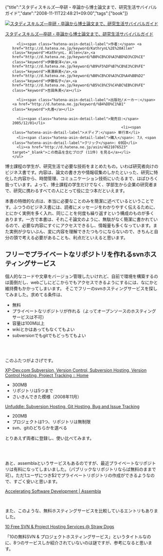 {"title":"スタディスキルズ―卒研・卒論から博士論文まで、研究生活サバイバルガイド","date":"2008-11-11T22:48:21+09:00","tags":["book"]}

<!-- DATE: 2008-11-11T13:48:21+00:00 -->
<!-- OLDURL: http://d.hatena.ne.jp/cou929_la/20081111/ -->


<div class="section">
<div class="amazlet-box">
  <a href="http://www.amazon.co.jp/exec/obidos/ASIN/4621076523/pleasesleep-22/ref=nosim/"><img src="https://images-fe.ssl-images-amazon.com/images/I/51WFTvu3fiL._SL160_.jpg" class="hatena-asin-detail-image" alt="スタディスキルズ―卒研・卒論から博士論文まで、研究生活サバイバルガイド" title="スタディスキルズ―卒研・卒論から博士論文まで、研究生活サバイバルガイド"></a>
  <div class="hatena-asin-detail-info">
    <p class="hatena-asin-detail-title"><a href="http://www.amazon.co.jp/exec/obidos/ASIN/4621076523/pleasesleep-22/ref=nosim/">スタディスキルズ―卒研・卒論から博士論文まで、研究生活サバイバルガイド</a></p>
    <ul>
      
      <li><span class="hatena-asin-detail-label">作者:</span> <a href="http://d.hatena.ne.jp/keyword/KathrynL%2E%20Allen" class="keyword">KathrynL. Allen</a>,<a href="http://d.hatena.ne.jp/keyword/%B0%CB%C6%A3%BD%D3%CD%CE" class="keyword">伊藤俊洋</a>,<a href="http://d.hatena.ne.jp/keyword/%B9%F5%DF%B7%CB%E3%C8%FE" class="keyword">黒澤麻美</a>,<a href="http://d.hatena.ne.jp/keyword/%B0%CB%C6%A3%CD%A4%BB%D2" class="keyword">伊藤佑子</a>,<a href="http://d.hatena.ne.jp/keyword/%B5%C8%C5%C4%BC%EB%C8%FE" class="keyword">吉田朱美</a></li>
      
      <li><span class="hatena-asin-detail-label">出版社/メーカー:</span> <a href="http://d.hatena.ne.jp/keyword/%B4%DD%C1%B1" class="keyword">丸善</a></li>
      
      <li><span class="hatena-asin-detail-label">発売日:</span> 2005/12/01</li>
                                                      <li><span class="hatena-asin-detail-label">メディア:</span> 単行本</li>
      <li><span class="hatena-asin-detail-label">購入</span>: 7人 <span class="hatena-asin-detail-label">クリック</span>: 69回</li>
      <li><a href="http://d.hatena.ne.jp/asin/4621076523" target="_blank">この商品を含むブログ (11件) を見る</a></li>
    </ul>
  </div>
  <div class="hatena-asin-detail-foot"></div>
</div>

<p>博士課程の学生が、研究生活で必要な技術をまとめたもの。いわば研究者向けのビジネス書です。内容は、論文の書き方や情報収集のしかたといった、研究に特化した内容から、時間管理、コミュニケーション技術にいたるまで、はばひろく扱っています。よって、博士課程の学生だけでなく、学部生から企業の研究者まで、研究に携わるすべての人にとって役に立つ本だといえます。</p>
<p>本書の特徴的な点は、本当に必要なことのみを簡潔に述べているということです。ふつうのビジネス書には、読者にメッセージをわかりやすく伝えるために、とにかく実例を多く入れ、同じことを何度も繰り返すという構成のものが多くあります。一方で本書は、それこそ論文のように、無駄がなく簡潔に書かれているので、必要な内容にすぐにアクセスできるし、情報量も多くなっています。また実例が少ないぶん、変に内容を理解できたつもりにならないので、きちんと自分の頭で考える必要があることも、利点だといえると思います。</p>
</div>





<h2>フリーでプライベートなリポジトリを作れるsvnホスティングサービス</h2>
<div class="section">
<p>個人的なコードや文章をバージョン管理したいけれど、自前で環境を構築するのは面倒だし、webごしにどこからでもアクセスできるようにするには、なにかと維持費もかかってしまいます。 そこでフリーのsvnホスティングサービスを探してみました。求めてる条件は、</p>

<ul>
<li> 無料</li>
<li> プライベートなリポジトリが作れる（よってオープンソースのホスティングサービスは不可）</li>
<li> 容量は100M以上</li>
<li> wikiとかはあってもなくてもよい</li>
<li> subversionでもgitでもどっちてもよい</li>
</ul>
<br>

<br>

<p>このふたつがよさげです。</p>
<p><a href="http://xp-dev.com/app/" target="_blank">XP-Dev.com Subversion, Version Control, Subversion Hosting, Version Control Hosting, Project Tracking :: Home</a></p>

<ul>
<li> 300MB</li>
<li> リポジトリは5つまで</li>
<li> さいきんできた模様（2008年11月）</li>
</ul>
<p><a href="http://unfuddle.com/" target="_blank">Unfuddle: Subversion Hosting, Git Hosting, Bug and Issue Tracking</a></p>

<ul>
<li> 200MB</li>
<li> プロジェクトは1つ、リポジトリは無制限</li>
<li> svn、gitのどちらかを選べる</li>
</ul>
<p>とりあえず両者に登録し、使い比べてみます。</p>
<br>

<br>

<p>あと、assemblaというサービスもあるのですが、最近プライベートなリポジトリは有料になってしまいました。（パブリックなリポジトリならば無料のままで可）。ただ1ユーザにつき$2でプライベートリポジトリの作成ができるようなので、すごく安いと思います。</p>
<p><a href="http://www.assembla.com/" target="_blank">Accelerating Software Development | Assembla</a></p>
<br>

<p>また、このような、無料ホスティングサービスを比較しているエントリもありました。</p>
<p><a href="http://www.straw-dogs.co.uk/09/20/6-free-svn-project-hosting-services/" target="_blank">10 Free SVN & Project Hosting Services @ Straw Dogs</a></p>
<p>「10の無料SVN & プロジェクトホスティングサービス」というタイトルなのに、8つのサービスしか紹介されていないのは謎ですが、参考になると思います。</p>
</div>







